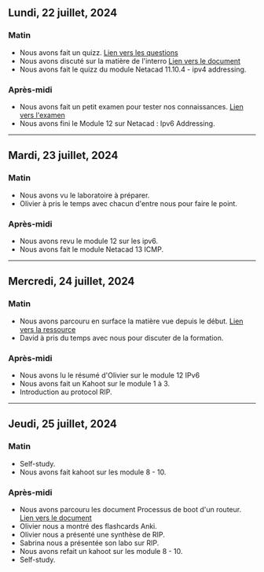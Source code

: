 ## Lundi, 22 juillet, 2024

### Matin
- Nous avons fait un quizz. [Lien vers les questions](https://docs.google.com/presentation/d/1-OY-zzxVzVUeNeWf7IPZ0QYVxauGCTRF/edit?usp=sharing&ouid=107882186599568955026&rtpof=true&sd=true)
- Nous avons discuté sur la matière de l'interro [Lien vers le document](https://docs.google.com/document/d/1vfrkWH5XIeEDlgHSeENWgivrUwB8uz31/edit?usp=drive_link&ouid=107882186599568955026&rtpof=true&sd=true)
- Nous avons fait le quizz du module Netacad 11.10.4 - ipv4 addressing.
### Après-midi
- Nous avons fait un petit examen pour tester nos connaissances. [Lien vers l'examen](https://docs.google.com/document/d/1o0VbO5XOMUb3hhI-268oNMyaRev_kUmb/edit?usp=sharing&ouid=107882186599568955026&rtpof=true&sd=true)
- Nous avons fini le Module 12 sur Netacad : Ipv6 Addressing.

---
## Mardi, 23 juillet, 2024
### Matin
- Nous avons vu le laboratoire à préparer.
- Olivier à pris le temps avec chacun d'entre nous pour faire le point.
### Après-midi
- Nous avons revu le module 12 sur les ipv6.
- Nous avons fait le module Netacad 13 ICMP.

---

## Mercredi, 24 juillet, 2024
### Matin
- Nous avons parcouru en surface la matière vue depuis le début. [Lien vers la ressource](https://docs.google.com/document/d/1CiUos4LwHhDxdX6WRR167N_Fv7B_cEi_/edit?usp=sharing&ouid=107882186599568955026&rtpof=true&sd=true) 
- David à pris du temps avec nous pour discuter de la formation.

### Après-midi
- Nous avons lu le résumé d'Olivier sur le module 12 IPv6 []()
- Nous avons fait un Kahoot sur le module 1 à 3.
- Introduction au protocol RIP.

---

## Jeudi, 25 juillet, 2024
### Matin
- Self-study.
- Nous avons fait kahoot sur les module 8 - 10.
### Après-midi
- Nous avons parcouru les document Processus de boot d'un routeur. [Lien vers le document](https://docs.google.com/document/d/1VLS20RjutYPvg9I9iq-oqhYddxmRhdHk/edit?usp=sharing&ouid=107882186599568955026&rtpof=true&sd=true)
- Olivier nous a montré des flashcards Anki.
- Olivier nous a présenté une synthèse de RIP.
- Sabrina nous a présentée son labo sur RIP.
- Nous avons refait un kahoot sur les module 8 - 10.
- Self-study.